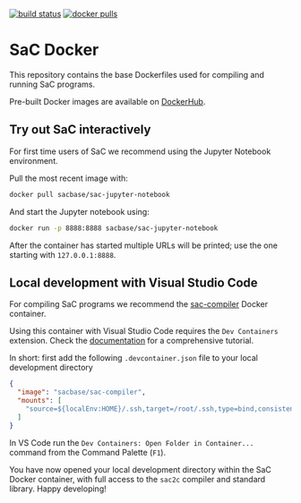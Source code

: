 [![build status](https://github.com/SacBase/sac-jupyter-notebook/workflows/docker/badge.svg)](https://github.com/SacBase/sac-jupyter-notebook/actions?query=workflow%3A"docker")
[![docker pulls](https://img.shields.io/docker/pulls/sacbase/sac-jupyter-notebook)](https://hub.docker.com/r/sacbase/sac-jupyter-notebook)

# SaC Docker

This repository contains the base Dockerfiles used for compiling and running SaC programs.

Pre-built Docker images are available on [DockerHub](https://hub.docker.com/u/sacbase).

## Try out SaC interactively

For first time users of SaC we recommend using the Jupyter Notebook environment.

Pull the most recent image with:

```bash
docker pull sacbase/sac-jupyter-notebook
```

And start the Jupyter notebook using:

```bash
docker run -p 8888:8888 sacbase/sac-jupyter-notebook
```

After the container has started multiple URLs will be printed; use the one starting with `127.0.0.1:8888`.

## Local development with Visual Studio Code

For compiling SaC programs we recommend the [sac-compiler](https://hub.docker.com/r/sacbase/sac-compiler) Docker container.

Using this container with Visual Studio Code requires the `Dev Containers` extension.
Check the [documentation](https://code.visualstudio.com/docs/devcontainers/containers) for a comprehensive tutorial.

In short: first add the following `.devcontainer.json` file to your local development directory

```json
{
  "image": "sacbase/sac-compiler",
  "mounts": [
    "source=${localEnv:HOME}/.ssh,target=/root/.ssh,type=bind,consistency=cached",
  ]
}
```

In VS Code run the `Dev Containers: Open Folder in Container...` command from the Command Palette (`F1`).

You have now opened your local development directory within the SaC Docker container, with full access to the `sac2c` compiler and standard library.
Happy developing!
